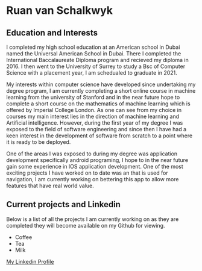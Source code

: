 
<html> 
  <head> 
    <h1> Ruan van Schalkwyk </h1> 
  </head> 

  <body> 
  <h2> Education and Interests </h2> 
  
  <p> I completed my high school education at an American school in Dubai named the Universal American School in Dubai. There I completed the International Baccalaureate Diploma program and recieved my diploma in 2016. I then went to the University of Surrey to study a Bsc of Computer Science with a placement year, I am schedualed to graduate in 2021.</p>
  
  <p> My interests within computer science have developed since undertaking my degree program, I am currently completing a short online course in machine learning from the university of Stanford and in the near future hope to complete a short course on the mathematics of machine learning which is offered by Imperial College London. As one can see from my choice in courses my main interest lies in the direction of machine learning and Artificial intelligence. However, during the first year of my degree I was exposed to the field of software engineering and since then I have had a keen interest in the development of software from scratch to a point where it is ready to be deployed.</p>
  
  <p> One of the areas I was exposed to during my degree was application development specifically android programing, I hope to in the near future gain some experience in IOS application development. One of the most exciting projects I have worked on to date was an that is used for navigation, I am currently working on bettering this app to allow more features that have real world value.   </p> 
 
 </body>
 
 <body>
  <h2> Current projects and Linkedin </h2>
  
  <p> Below is a list of all the projects I am currently working on as they are completed they will become available on my Github for viewing. </p> 
  
  <ul style="list-style-type:disc">
    <li>Coffee</li>
    <li>Tea</li>
    <li>Milk</li>
  </ul>
  
  <a href="www.linkedin.com/in/ruan-van-schalkwyk-800a65150">My Linkedin Profile</a>
 </body>
 
</html> 

